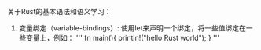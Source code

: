 关于Rust的基本语法和语义学习：

1. 变量绑定（variable-bindings）:
使用let来声明一个绑定，将一些值绑定在一些变量上，例如：
'''
fn main(){
    println!("hello Rust world");
}
'''
